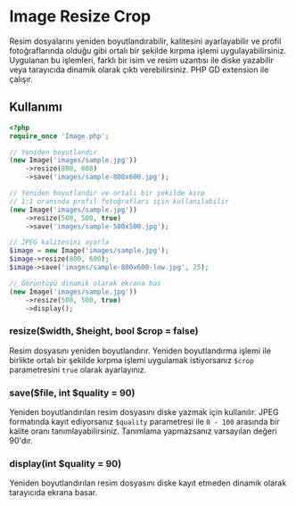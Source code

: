 # Image Resize Crop

Resim dosyalarını yeniden boyutlandırabilir, kalitesini ayarlayabilir ve profil fotoğraflarında olduğu gibi ortalı bir şekilde kırpma işlemi uygulayabilirsiniz. Uygulanan bu işlemleri, farklı bir isim ve resim uzantısı ile diske yazabilir veya tarayıcıda dinamik olarak çıktı verebilirsiniz. PHP GD extension ile çalışır.

## Kullanımı

```php
<?php
require_once 'Image.php';

// Yeniden boyutlandır
(new Image('images/sample.jpg'))
    ->resize(800, 600)
    ->save('images/sample-800x600.jpg');

// Yeniden boyutlandır ve ortalı bir şekilde kırp
// 1:1 oranında profil fotoğrafları için kullanılabilir
(new Image('images/sample.jpg'))
    ->resize(500, 500, true)
    ->save('images/sample-500x500.jpg');

// JPEG kalitesini ayarla
$image = new Image('images/sample.jpg');
$image->resize(800, 600);
$image->save('images/sample-800x600-low.jpg', 25);

// Görüntüyü dinamik olarak ekrana bas
(new Image('images/sample.jpg'))
    ->resize(500, 500, true)
    ->display();
```

### resize($width, $height, bool $crop = false)

Resim dosyasını yeniden boyutlandırır. Yeniden boyutlandırma işlemi ile birlikte ortalı bir şekilde kırpma işlemi uygulamak istiyorsanız `$crop` parametresini `true` olarak ayarlayınız.

### save($file, int $quality = 90)

Yeniden boyutlandırılan resim dosyasını diske yazmak için kullanılır. JPEG formatında kayıt ediyorsanız `$quality` parametresi ile `0 - 100` arasında bir kalite oranı tanımlayabilirsiniz. Tanımlama yapmazsanız varsayılan değeri 90'dır.

### display(int $quality = 90)

Yeniden boyutlandırılan resim dosyasını diske kayıt etmeden dinamik olarak tarayıcıda ekrana basar.
